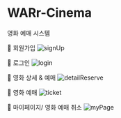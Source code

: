 # WARr-Cinema
영화 예매 시스템


🔻 회원가입
![signUp](https://user-images.githubusercontent.com/62784947/178674277-f0703b49-f951-4001-acf7-86c50dcef91f.gif)

🔻 로그인
![login](https://user-images.githubusercontent.com/62784947/178674373-bce737c2-4cbf-4ff0-a0a3-efce44e82b16.gif)

🔻 영화 상세 & 예매
![detailReserve](https://user-images.githubusercontent.com/62784947/178674423-d9a48747-b1c8-47ca-a36c-9117156a35a9.gif)

🔻 영화 예매
![ticket](https://user-images.githubusercontent.com/62784947/178684474-c54023cc-03c7-4654-a7a9-d40da2134f2e.gif)


🔻 마이페이지/ 영화 예매 취소
![myPage](https://user-images.githubusercontent.com/62784947/178674567-ff2d1f76-a95f-4256-8c34-541b5a271733.gif)
